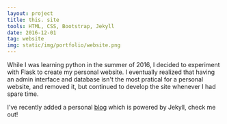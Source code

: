 ```yaml
---
layout: project
title: this. site
tools: HTML, CSS, Bootstrap, Jekyll
date: 2016-12-01
tag: website
img: static/img/portfolio/website.png
---
```


While I was learning python in the summer of 2016, I decided to experiment with Flask to create my personal website. I eventually realized that having an admin interface and database isn't the most pratical for a personal website, and removed it, but continued to develop the site whenever I had spare time.

I've recently added a personal <a href = "{{site.url}}/blog/">blog</a> which is powered by Jekyll, check me out!
